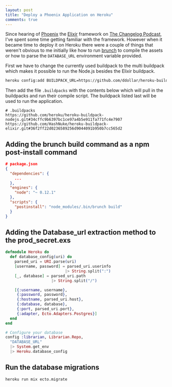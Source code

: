 ```yaml
---
layout: post
title: "Deploy a Phoenix Application on Heroku"
comments: true
---
```


Since hearing of [Phoenix](http://www.phoenixframework.org/) the [Elixir](http://elixir-lang.org/) framework on [The Changelog Podcast](https://changelog.com/147/), I've spent some time getting familiar with the framework.
However when it became time to deploy it on Heroku there were a couple of things that weren't obvious to me initially like how to run [brunch](http://brunch.io/) to compile the assets or how to parse the `DATABASE_URL` environment variable provided.

First we have to change the currently used buildpack to the multi buildpack which makes it possible to run the Node.js besides the Elixir buildpack.

```bash
heroku config:add BUILDPACK_URL=https://github.com/ddollar/heroku-buildpack-multi.git
```

Then add the file `.buildpacks` with the contents below which will pull in the buildpacks and run their compile script. The buildpack listed last will be used to run the application.

```
# .buildpacks
https://github.com/heroku/heroku-buildpack-nodejs.git#34cffc9b6397bc1ce97a4b5e911fa771fc4e7907
https://github.com/HashNuke/heroku-buildpack-elixir.git#36f2ff22d0236589256d9044091b950b7cc565d2
```

## Adding the brunch build command as a npm post-install command

```json
# package.json
{
  "dependencies": {
    ...
  },
  "engines": {
    "node": "~ 0.12.1"
  },
  "scripts": {
    "postinstall": "node_modules/.bin/brunch build"  
  }
}
```

## Adding the Database_url extraction method to the prod_secret.exs

```elixir
defmodule Heroku do
  def database_config(uri) do
    parsed_uri = URI.parse(uri)
    [username, password] = parsed_uri.userinfo
                          |> String.split(":")
    [_, database] = parsed_uri.path
                    |> String.split("/")

    [{:username, username},
     {:password, password},
     {:hostname, parsed_uri.host},
     {:database, database},
     {:port, parsed_uri.port},
     {:adapter, Ecto.Adapters.Postgres}]
  end
end
```

```elixir
# Configure your database
config :librarian, Librarian.Repo,
  "DATABASE_URL"
  |> System.get_env
  |> Heroku.database_config
```

## Run the database migrations

```bash
heroku run mix ecto.migrate
```